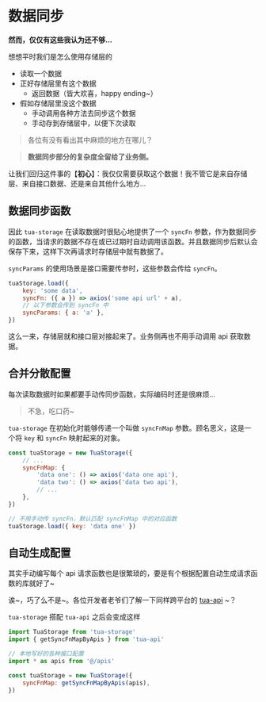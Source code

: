 # 数据同步
**然而，仅仅有这些我认为还不够...**

想想平时我们是怎么使用存储层的

* 读取一个数据
* 正好存储层里有这个数据
    * 返回数据（皆大欢喜，happy ending~）
* 假如存储层里没这个数据
    * 手动调用各种方法去同步这个数据
    * 手动存到存储层中，以便下次读取

> 各位有没有看出其中麻烦的地方在哪儿？

> **数据同步部分的复杂度全留给了业务侧。**

让我们回归这件事的【**初心**】：我仅仅需要获取这个数据！我不管它是来自存储层、来自接口数据、还是来自其他什么地方...

## 数据同步函数
因此 `tua-storage` 在读取数据时很贴心地提供了一个 `syncFn` 参数，作为数据同步的函数，当请求的数据不存在或已过期时自动调用该函数。并且数据同步后默认会保存下来，这样下次再请求时存储层中就有数据了。

`syncParams` 的使用场景是接口需要传参时，这些参数会传给 `syncFn`。

```js
tuaStorage.load({
    key: 'some data',
    syncFn: ({ a }) => axios('some api url' + a),
    // 以下参数会传到 syncFn 中
    syncParams: { a: 'a' },
})
```

这么一来，存储层就和接口层对接起来了。业务侧再也不用手动调用 api 获取数据。

## 合并分散配置
每次读取数据时如果都要手动传同步函数，实际编码时还是很麻烦...

> 不急，吃口药~

`tua-storage` 在初始化时能够传递一个叫做 `syncFnMap` 参数。顾名思义，这是一个将 `key` 和 `syncFn` 映射起来的对象。

```js
const tuaStorage = new TuaStorage({
    // ...
    syncFnMap: {
        'data one': () => axios('data one api'),
        'data two': () => axios('data two api'),
        // ...
    },
})

// 不用手动传 syncFn，默认匹配 syncFnMap 中的对应函数
tuaStorage.load({ key: 'data one' })
```

## 自动生成配置
其实手动编写每个 api 请求函数也是很繁琐的，要是有个根据配置自动生成请求函数的库就好了~

诶~，巧了么不是~。各位开发者老爷们了解一下同样跨平台的 [tua-api](https://tuateam.github.io/tua-api/) ~？

`tua-storage` 搭配 `tua-api` 之后会变成这样

```js
import TuaStorage from 'tua-storage'
import { getSyncFnMapByApis } from 'tua-api'

// 本地写好的各种接口配置
import * as apis from '@/apis'

const tuaStorage = new TuaStorage({
    syncFnMap: getSyncFnMapByApis(apis),
})
```
